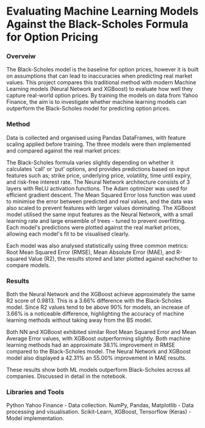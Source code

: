 # Evaluating Machine Learning Models Against the Black-Scholes Formula for Option Pricing

### Overveiw

The Black-Scholes model is the baseline for option prices, however it is built on assumptions that can lead to inaccuracies when predicting real market values. This project compares this traditional method with modern Machine Learning models (Neural Network and XGBoost) to evaluate how well they capture real-world option prices. By training the models on data from Yahoo Finance, the aim is to investigate whether machine learning models can outperform the Black-Scholes model for predicting option prices.

### Method

Data is collected and organised using Pandas DataFrames, with feature scaling applied before training. The three models were then implemented and compared against the real market prices:

The Black-Scholes formula varies slightly depending on whether it calculates 'call' or 'put' options, and provides predictions based on input features such as; strike price, underlying price, volatility, time until expiry, and risk-free interest rate. The Neural Network architecture consists of 3 layers with ReLU activation functions. The Adam optimizer was used for efficient gradient descent. The Mean Squared Error loss function was used to minimise the error between predicted and real values, and the data was also scaled to prevent features with larger values dominating. The XGBoost model utilised the same input features as the Neural Network, with a small learning rate and large ensemble of trees - tuned to prevent overfitting. Each model's predictions were plotted against the real market prices, allowing each model's fit to be visualised clearly. 

Each model was also analysed statistically using three common metrics: Root Mean Squared Error (RMSE), Mean Absolute Error (MAE), and R-squared Value (R2), the results stored and later plotted against eachother to compare models.

### Results

Both the Neural Network and the XGBoost achieve approximately the same R2 score of 0.9813. This is a 3.66% difference with the Black-Scholes model. Since R2 values tend to be above 90% for models, an increase of 3.66% is a noticeable difference, highlighting the accuracy of machine learning methods without taking away from the BS model. 

Both NN and XGBoost exhibited similar Root Mean Squared Error and Mean Average Error values, with XGBoost outperforming slightly. Both machine learning methods had an approximate 38.1% improvement in RMSE compared to the Black-Scholes model. The Neural Network and XGBoost model also displayed a 42.31% an 55.00% improvement in MAE results.

These results show both ML models outperform Black-Scholes across all companies. Discussed in detail in the notebook.

### Libraries and Tools 

Python
Yahoo Finance - Data collection.
NumPy, Pandas, Matplotlib - Data processing and visualisation.
Scikit-Learn, XGBoost, Tensorflow (Keras) - Model implementation.

